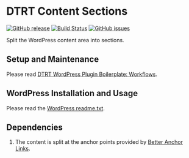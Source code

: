 # DTRT Content Sections

[![GitHub release](https://img.shields.io/github/release/dotherightthing/wpdtrt-contentsections.svg)](https://github.com/dotherightthing/wpdtrt-contentsections/releases) [![Build Status](https://travis-ci.org/dotherightthing/wpdtrt-contentsections.svg?branch=master)](https://travis-ci.org/dotherightthing/wpdtrt-contentsections) [![GitHub issues](https://img.shields.io/github/issues/dotherightthing/wpdtrt-contentsections.svg)](https://github.com/dotherightthing/wpdtrt-contentsections/issues)

Split the WordPress content area into sections.

## Setup and Maintenance

Please read [DTRT WordPress Plugin Boilerplate: Workflows](https://github.com/dotherightthing/wpdtrt-plugin-boilerplate-boilerplate/wiki/Workflows).

## WordPress Installation and Usage

Please read the [WordPress readme.txt](readme.txt).

## Dependencies

1. The content is split at the anchor points provided by [Better Anchor Links](https://wordpress.org/plugins/better-anchor-links/).
